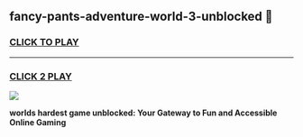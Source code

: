 
## fancy-pants-adventure-world-3-unblocked 👋
<h3>
<a href="https://premium.freeplayer.one?title=fancy-pants-adventure-world-3-unblocked&ref=14F">CLICK TO PLAY</a></h3>
<hr>

<h3>
<a href="https://premium.freeplayer.one?title=fancy-pants-adventure-world-3-unblocked&ref=14F">CLICK 2 PLAY</a>
  
</h3>

<a href="https://premium.freeplayer.one?title=fancy-pants-adventure-world-3-unblocked&ref=12F/"><img src="https://clearcache.store/games.png"></a>


**worlds hardest game unblocked: Your Gateway to Fun and Accessible Online Gaming**
